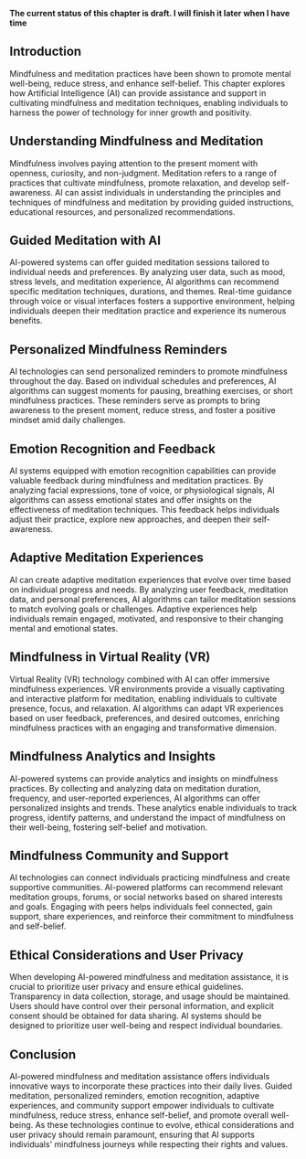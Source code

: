 **The current status of this chapter is draft. I will finish it later when I have time**

Introduction
------------

Mindfulness and meditation practices have been shown to promote mental well-being, reduce stress, and enhance self-belief. This chapter explores how Artificial Intelligence (AI) can provide assistance and support in cultivating mindfulness and meditation techniques, enabling individuals to harness the power of technology for inner growth and positivity.

Understanding Mindfulness and Meditation
----------------------------------------

Mindfulness involves paying attention to the present moment with openness, curiosity, and non-judgment. Meditation refers to a range of practices that cultivate mindfulness, promote relaxation, and develop self-awareness. AI can assist individuals in understanding the principles and techniques of mindfulness and meditation by providing guided instructions, educational resources, and personalized recommendations.

Guided Meditation with AI
-------------------------

AI-powered systems can offer guided meditation sessions tailored to individual needs and preferences. By analyzing user data, such as mood, stress levels, and meditation experience, AI algorithms can recommend specific meditation techniques, durations, and themes. Real-time guidance through voice or visual interfaces fosters a supportive environment, helping individuals deepen their meditation practice and experience its numerous benefits.

Personalized Mindfulness Reminders
----------------------------------

AI technologies can send personalized reminders to promote mindfulness throughout the day. Based on individual schedules and preferences, AI algorithms can suggest moments for pausing, breathing exercises, or short mindfulness practices. These reminders serve as prompts to bring awareness to the present moment, reduce stress, and foster a positive mindset amid daily challenges.

Emotion Recognition and Feedback
--------------------------------

AI systems equipped with emotion recognition capabilities can provide valuable feedback during mindfulness and meditation practices. By analyzing facial expressions, tone of voice, or physiological signals, AI algorithms can assess emotional states and offer insights on the effectiveness of meditation techniques. This feedback helps individuals adjust their practice, explore new approaches, and deepen their self-awareness.

Adaptive Meditation Experiences
-------------------------------

AI can create adaptive meditation experiences that evolve over time based on individual progress and needs. By analyzing user feedback, meditation data, and personal preferences, AI algorithms can tailor meditation sessions to match evolving goals or challenges. Adaptive experiences help individuals remain engaged, motivated, and responsive to their changing mental and emotional states.

Mindfulness in Virtual Reality (VR)
-----------------------------------

Virtual Reality (VR) technology combined with AI can offer immersive mindfulness experiences. VR environments provide a visually captivating and interactive platform for meditation, enabling individuals to cultivate presence, focus, and relaxation. AI algorithms can adapt VR experiences based on user feedback, preferences, and desired outcomes, enriching mindfulness practices with an engaging and transformative dimension.

Mindfulness Analytics and Insights
----------------------------------

AI-powered systems can provide analytics and insights on mindfulness practices. By collecting and analyzing data on meditation duration, frequency, and user-reported experiences, AI algorithms can offer personalized insights and trends. These analytics enable individuals to track progress, identify patterns, and understand the impact of mindfulness on their well-being, fostering self-belief and motivation.

Mindfulness Community and Support
---------------------------------

AI technologies can connect individuals practicing mindfulness and create supportive communities. AI-powered platforms can recommend relevant meditation groups, forums, or social networks based on shared interests and goals. Engaging with peers helps individuals feel connected, gain support, share experiences, and reinforce their commitment to mindfulness and self-belief.

Ethical Considerations and User Privacy
---------------------------------------

When developing AI-powered mindfulness and meditation assistance, it is crucial to prioritize user privacy and ensure ethical guidelines. Transparency in data collection, storage, and usage should be maintained. Users should have control over their personal information, and explicit consent should be obtained for data sharing. AI systems should be designed to prioritize user well-being and respect individual boundaries.

Conclusion
----------

AI-powered mindfulness and meditation assistance offers individuals innovative ways to incorporate these practices into their daily lives. Guided meditation, personalized reminders, emotion recognition, adaptive experiences, and community support empower individuals to cultivate mindfulness, reduce stress, enhance self-belief, and promote overall well-being. As these technologies continue to evolve, ethical considerations and user privacy should remain paramount, ensuring that AI supports individuals' mindfulness journeys while respecting their rights and values.
